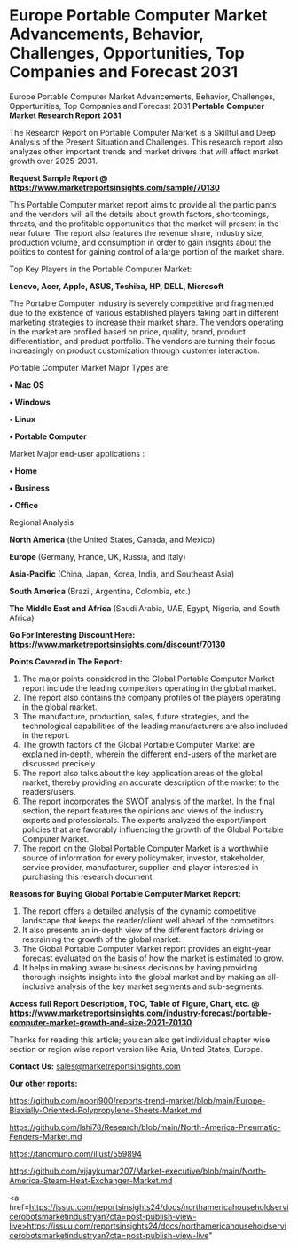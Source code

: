# Europe Portable Computer Market Advancements, Behavior, Challenges, Opportunities, Top Companies and Forecast 2031
Europe Portable Computer Market Advancements, Behavior, Challenges, Opportunities, Top Companies and Forecast 2031
<strong>Portable Computer Market Research Report 2031</strong>

The Research Report on Portable Computer Market is a Skillful and Deep Analysis of the Present Situation and Challenges. This research report also analyzes other important trends and market drivers that will affect market growth over 2025-2031.

<strong>Request Sample Report @ <a href=https://www.marketreportsinsights.com/sample/70130>https://www.marketreportsinsights.com/sample/70130</a></strong>

This Portable Computer market report aims to provide all the participants and the vendors will all the details about growth factors, shortcomings, threats, and the profitable opportunities that the market will present in the near future. The report also features the revenue share, industry size, production volume, and consumption in order to gain insights about the politics to contest for gaining control of a large portion of the market share.

Top Key Players in the Portable Computer Market:

<strong>Lenovo, Acer, Apple, ASUS, Toshiba, HP, DELL, Microsoft</strong>

The Portable Computer Industry is severely competitive and fragmented due to the existence of various established players taking part in different marketing strategies to increase their market share. The vendors operating in the market are profiled based on price, quality, brand, product differentiation, and product portfolio. The vendors are turning their focus increasingly on product customization through customer interaction.

Portable Computer Market Major Types are:

<strong>• Mac OS

• Windows

• Linux

• Portable Computer</strong>

Market Major end-user applications :

<strong>• Home

• Business

• Office</strong>

Regional Analysis

</u><strong><b>North America</b></strong> (the United States, Canada, and Mexico)

<strong><b>Europe </b></strong>(Germany, France, UK, Russia, and Italy)

<strong><b>Asia-Pacific</b></strong> (China, Japan, Korea, India, and Southeast Asia)

<strong><b>South America</b></strong> (Brazil, Argentina, Colombia, etc.)

<strong><b>The Middle East and Africa</b></strong> (Saudi Arabia, UAE, Egypt, Nigeria, and South Africa)

<strong>Go For Interesting Discount Here: <a href=https://www.marketreportsinsights.com/discount/70130>https://www.marketreportsinsights.com/discount/70130</a></strong>

<strong>Points Covered in The Report:</strong>
<ol>
  <li>The major points considered in the Global Portable Computer Market report include the leading competitors operating in the global market.</li>
  <li>The report also contains the company profiles of the players operating in the global market.</li>
  <li>The manufacture, production, sales, future strategies, and the technological capabilities of the leading manufacturers are also included in the report.</li>
  <li>The growth factors of the Global Portable Computer Market are explained in-depth, wherein the different end-users of the market are discussed precisely.</li>
  <li>The report also talks about the key application areas of the global market, thereby providing an accurate description of the market to the readers/users.</li>
  <li>The report incorporates the SWOT analysis of the market. In the final section, the report features the opinions and views of the industry experts and professionals. The experts analyzed the export/import policies that are favorably influencing the growth of the Global Portable Computer Market.</li>
  <li>The report on the Global Portable Computer Market is a worthwhile source of information for every policymaker, investor, stakeholder, service provider, manufacturer, supplier, and player interested in purchasing this research document.</li>
</ol>
<strong>Reasons for Buying Global Portable Computer Market Report:</strong>

<ol>
  <li>The report offers a detailed analysis of the dynamic competitive landscape that keeps the reader/client well ahead of the competitors.</li>
  <li>It also presents an in-depth view of the different factors driving or restraining the growth of the global market.</li>
  <li>The Global Portable Computer Market report provides an eight-year forecast evaluated on the basis of how the market is estimated to grow.</li>
  <li>It helps in making aware business decisions by having providing thorough insights insights into the global market and by making an all-inclusive analysis of the key market segments and sub-segments.</li>
</ol>
<strong>Access full Report Description, TOC, Table of Figure, Chart, etc. @ <a href=https://www.marketreportsinsights.com/industry-forecast/portable-computer-market-growth-and-size-2021-70130>https://www.marketreportsinsights.com/industry-forecast/portable-computer-market-growth-and-size-2021-70130</a></strong>


Thanks for reading this article; you can also get individual chapter wise section or region wise report version like Asia, United States, Europe.

<strong>Contact Us:</strong>
sales@marketreportsinsights.com

<strong>Our other reports:</strong>

<a href=https://github.com/noori900/reports-trend-market/blob/main/Europe-Biaxially-Oriented-Polypropylene-Sheets-Market.md>https://github.com/noori900/reports-trend-market/blob/main/Europe-Biaxially-Oriented-Polypropylene-Sheets-Market.md</a>

<a href=https://github.com/Ishi78/Research/blob/main/North-America-Pneumatic-Fenders-Market.md>https://github.com/Ishi78/Research/blob/main/North-America-Pneumatic-Fenders-Market.md</a>

<a href=https://tanomuno.com/illust/559894>https://tanomuno.com/illust/559894</a>

<a href=https://github.com/vijaykumar207/Market-executive/blob/main/North-America-Steam-Heat-Exchanger-Market.md>https://github.com/vijaykumar207/Market-executive/blob/main/North-America-Steam-Heat-Exchanger-Market.md</a>

<a href=https://issuu.com/reportsinsights24/docs/northamericahouseholdservicerobotsmarketindustryan?cta=post-publish-view-live>https://issuu.com/reportsinsights24/docs/northamericahouseholdservicerobotsmarketindustryan?cta=post-publish-view-live</a>"
